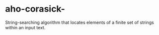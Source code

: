# aho-corasick-
String-searching algorithm that locates elements of a finite set of strings within an input text.
